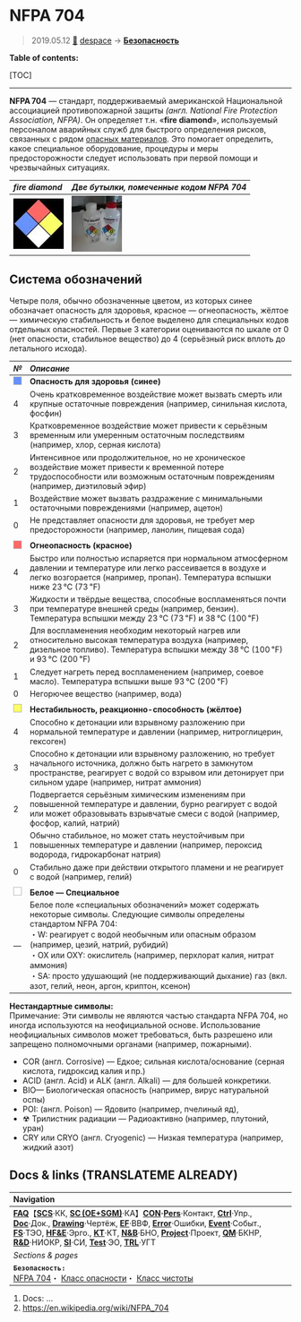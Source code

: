 # NFPA 704
> 2019.05.12 [🚀](../index/index.md) [despace](index.md) → **[Безопасность](qm.md)**

**Table of contents:**

[TOC]

---

**NFPA 704** — стандарт, поддерживаемый американской Национальной ассоциацией противопожарной защиты *(англ. National Fire Protection Association, NFPA)*. Он определяет т.н. «**fire diamond**», используемый персоналом аварийных служб для быстрого определения рисков, связанных с рядом [опасных материалов](qm.md). Это помогает определить, какое специальное оборудование, процедуры и меры предосторожности следует использовать при первой помощи и чрезвычайных ситуациях.

|*fire diamond*|*Две бутылки, помеченные кодом NFPA 704*|
|:-|:-|
|[![](f/safety/nfpa_704_thumb.webp)](f/safety/nfpa_704.webp)|[![](f/safety/nalgene_bottles_thumb.webp)](f/safety/nalgene_bottles.webp)|



## Система обозначений
Четыре поля, обычно обозначенные цветом, из которых синее обозначает опасность для здоровья, красное — огнеопасность, жёлтое — химическую стабильность и белое выделено для специальных кодов отдельных опасностей. Первые 3 категории оцениваются по шкале от 0 (нет опасности, стабильное вещество) до 4 (серьёзный риск вплоть до летального исхода).

|*№*|*Описание*|
|:-|:-|
|![](f/safety/nfpa_704_blue.webp)|**Опасность для здоровья (синее)**|
|4|Очень кратковременное воздействие может вызвать смерть или крупные остаточные повреждения (например, синильная кислота, фосфин)|
|3|Кратковременное воздействие может привести к серьёзным временным или умеренным остаточным последствиям (например, хлор, серная кислота)|
|2|Интенсивное или продолжительное, но не хроническое воздействие может привести к временной потере трудоспособности или возможным остаточным повреждениям (например, диэтиловый эфир)|
|1|Воздействие может вызвать раздражение с минимальными остаточными повреждениями (например, ацетон)|
|0|Не представляет опасности для здоровья, не требует мер предосторожности (например, ланолин, пищевая сода)|
| | |
|![](f/safety/nfpa_704_red.webp)|**Огнеопасность (красное)**|
|4|Быстро или полностью испаряется при нормальном атмосферном давлении и температуре или легко рассеивается в воздухе и легко возгорается (например, пропан). Температура вспышки ниже 23 ℃ (73 ℉)|
|3|Жидкости и твёрдые вещества, способные воспламеняться почти при температуре внешней среды (например, бензин). Температура вспышки между 23 ℃ (73 ℉) и 38 ℃ (100 ℉)|
|2|Для воспламенения необходим некоторый нагрев или относительно высокая температура воздуха (например, дизельное топливо). Температура вспышки между 38 ℃ (100 ℉) и 93 ℃ (200 ℉)|
|1|Следует нагреть перед воспламенением (например, соевое масло). Температура вспышки выше 93 ℃ (200 ℉)|
|0|Негорючее вещество (например, вода)|
| | |
|![](f/safety/nfpa_704_yellow.webp)|**Нестабильность, реакционно-способность (жёлтое)**|
|4|Способно к детонации или взрывному разложению при нормальной температуре и давлении (например, нитроглицерин, гексоген)|
|3|Способно к детонации или взрывному разложению, но требует начального источника, должно быть нагрето в замкнутом пространстве, реагирует с водой со взрывом или детонирует при сильном ударе (например, нитрат аммония)|
|2|Подвергается серьёзным химическим изменениям при повышенной температуре и давлении, бурно реагирует с водой или может образовывать взрывчатые смеси с водой (например, фосфор, калий, натрий)|
|1|Обычно стабильное, но может стать неустойчивым при повышенных температуре и давлении (например, пероксид водорода, гидрокарбонат натрия)|
|0|Стабильно даже при действии открытого пламени и не реагирует с водой (например, гелий)|
| | |
|![](f/safety/nfpa_704_white.webp)|**Белое — Специальное**|
|—|Белое поле «специальных обозначений» может содержать некоторые символы. Следующие символы определены стандартом NFPA 704:<br> ・W: реагирует с водой необычным или опасным образом (например, цезий, натрий, рубидий)<br> ・OX или OXY: окислитель (например, перхлорат калия, нитрат аммония)<br> ・SA: просто удушающий (не поддерживающий дыхание) газ (вкл. азот, гелий, неон, аргон, криптон, ксенон)|

**Нестандартные символы:**  
Примечание: Эти символы не являются частью стандарта NFPA 704, но иногда используются на неофициальной основе. Использование неофициальных символов может требоваться, быть разрешено или запрещено полномочными органами (например, пожарными).

   - COR (англ. Corrosive) — Едкое; сильная кислота/основание (серная кислота, гидроксид калия и пр.)
   - ACID (англ. Acid) и ALK (англ. Alkali) — для большей конкретики.
   - BIO— Биологическая опасность (например, вирус натуральной оспы)
   - POI: (англ. Poison) — Ядовито (например, пчелиный яд),
   - ☢ Трилистник радиации — Радиоактивно (например, плутоний, уран)
   - CRY или CRYO (англ. Cryogenic) — Низкая температура (например, жидкий азот)



## Docs & links (TRANSLATEME ALREADY)
|Navigation|
|:-|
|**[FAQ](faq.md)**【**[SCS](scs.md)**·КК, **[SC (OE+SGM)](sc.md)**·КА】**[CON](contact.md)·[Pers](person.md)**·Контакт, **[Ctrl](control.md)**·Упр., **[Doc](doc.md)**·Док., **[Drawing](drawing.md)**·Чертёж, **[EF](ef.md)**·ВВФ, **[Error](error.md)**·Ошибки, **[Event](event.md)**·Событ., **[FS](fs.md)**·ТЭО, **[HF&E](hfe.md)**·Эрго., **[KT](kt.md)**·КТ, **[N&B](nnb.md)**·БНО, **[Project](project.md)**·Проект, **[QM](qm.md)**·БКНР, **[R&D](rnd.md)**·НИОКР, **[SI](si.md)**·СИ, **[Test](test.md)**·ЭО, **[TRL](trl.md)**·УГТ|
|*Sections & pages*|
|**`Безопасность:`**<br> [NFPA 704](nfpa_704.md)・ [Класс опасности](danger_goods.md)・ [Класс чистоты](clean_lvl.md)|

   1. Docs: …
   1. <https://en.wikipedia.org/wiki/NFPA_704>
